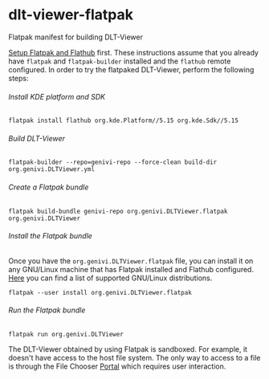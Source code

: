 # dlt-viewer-flatpak
Flatpak manifest for building DLT-Viewer

[Setup Flatpak and Flathub](https://flatpak.org/setup/) first. These instructions assume that you already have `flatpak` and `flatpak-builder` installed and the `flathub` remote configured. In order to try the flatpaked DLT-Viewer, perform the following steps:

###### Install KDE platform and SDK
```
flatpak install flathub org.kde.Platform//5.15 org.kde.Sdk//5.15
```

###### Build DLT-Viewer
```
flatpak-builder --repo=genivi-repo --force-clean build-dir org.genivi.DLTViewer.yml
```

###### Create a Flatpak bundle
```
flatpak build-bundle genivi-repo org.genivi.DLTViewer.flatpak org.genivi.DLTViewer
```

###### Install the Flatpak bundle
Once you have the `org.genivi.DLTViewer.flatpak` file, you can install it on any GNU/Linux machine that has Flatpak installed and Flathub configured. [Here](https://flatpak.org/setup/) you can find a list of supported GNU/Linux distributions.
```
flatpak --user install org.genivi.DLTViewer.flatpak
```

###### Run the Flatpak bundle
```
flatpak run org.genivi.DLTViewer
```

The DLT-Viewer obtained by using Flatpak is sandboxed. For example, it doesn't have access to the host file system. The only way to access to a file is through the File Chooser [Portal](http://docs.flatpak.org/en/latest/desktop-integration.html#portals) which requires user interaction.

